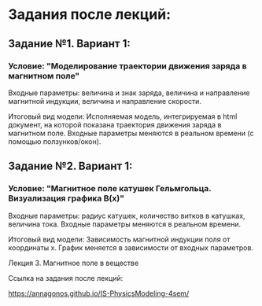 # Задания после лекций:

## Задание №1. Вариант 1: 


### Условие: "Моделирование траектории движения заряда в магнитном поле"

Входные параметры: величина и знак заряда, величина и направление магнитной индукции, величина и направление скорости.

Итоговый вид модели: Исполняемая модель, интегрируемая в html документ, на которой показана траектория движения заряда в магнитном поле. Входные параметры меняются в реальном времени (с помощью ползунков/окон). 


## Задание №2. Вариант 1:


### Условие: "Магнитное поле катушек Гельмгольца. Визуализация графика B(x)"

Входные параметры: радиус катушек, количество витков в катушках, величина тока. Входные параметры меняются в реальном времени.

Итоговый вид модели: Зависимость магнитной индукции поля от координаты x. График меняется в зависимости от входных параметров.



Лекция 3. Магнитное поле в веществе 

Ссылка на задания после лекций:

https://annagonos.github.io/IS-PhysicsModeling-4sem/

